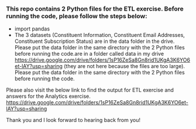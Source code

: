 ### This repo contains 2 Python files for the ETL exercise. Before running the code, please follow the steps below:
 - import pandas
 - The 3 datasets (Constituent Information, Constituent Email Addresses, Constituent Subscription Status) are in the data folder in the drive. Please put the data folder in the same directory with the 2 Python files before running the code.are in a folder called data in my drive https://drive.google.com/drive/folders/1sP16ZeSa8Gn8rid1UKgA3K6YO6et-lAY?usp=sharing (they are not here because the files are too large). Please put the data folder in the same directory with the 2 Python files before running the code.
 
 
Please also visit the below link to find the output for ETL exercise and answers for the Analytics exercise. 
https://drive.google.com/drive/folders/1sP16ZeSa8Gn8rid1UKgA3K6YO6et-lAY?usp=sharing


Thank you and I look forward to hearing back from you!
